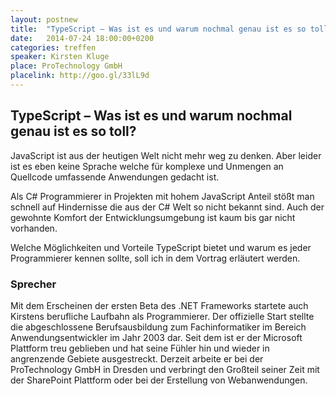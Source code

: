 ```yaml
---
layout: postnew
title:  "TypeScript – Was ist es und warum nochmal genau ist es so toll?"
date:   2014-07-24 18:00:00+0200
categories: treffen
speaker: Kirsten Kluge
place: ProTechnology GmbH
placelink: http://goo.gl/33lL9d
---
```

## TypeScript – Was ist es und warum nochmal genau ist es so toll?

JavaScript ist aus der heutigen Welt nicht mehr weg zu denken. Aber leider ist es eben keine Sprache welche für komplexe und Unmengen an Quellcode umfassende Anwendungen gedacht ist.

Als C# Programmierer in Projekten mit hohem JavaScript Anteil stößt man schnell auf Hindernisse die aus der C# Welt so nicht bekannt sind. Auch der gewohnte Komfort der Entwicklungsumgebung ist kaum bis gar nicht vorhanden.

Welche Möglichkeiten und Vorteile TypeScript bietet und warum es jeder Programmierer kennen sollte, soll ich in dem Vortrag erläutert werden.

### Sprecher
Mit dem Erscheinen der ersten Beta des .NET Frameworks startete auch Kirstens berufliche Laufbahn als Programmierer. Der offizielle Start stellte die abgeschlossene Berufsausbildung zum Fachinformatiker im Bereich Anwendungsentwickler im Jahr 2003 dar. Seit dem ist er der Microsoft Plattform treu geblieben und hat seine Fühler hin und wieder in angrenzende Gebiete ausgestreckt. Derzeit arbeite er bei der ProTechnology GmbH in Dresden und verbringt den Großteil seiner Zeit mit der SharePoint Plattform oder bei der Erstellung von Webanwendungen.
